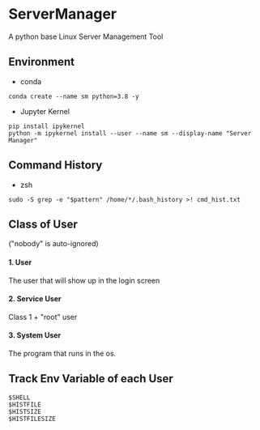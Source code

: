 # ServerManager
A python base Linux Server Management Tool

## Environment
- conda
```
conda create --name sm python=3.8 -y
```
- Jupyter Kernel
```
pip install ipykernel
python -m ipykernel install --user --name sm --display-name "Server Manager"
```

## Command History
- zsh
```
sudo -S grep -e "$pattern" /home/*/.bash_history >! cmd_hist.txt
```

## Class of User
("nobody" is auto-ignored)
#### 1. User
The user that will show up in the login screen
#### 2. Service User
Class 1 + "root" user
#### 3. System User
The program that runs in the os.

## Track Env Variable of each User
```shell script
$SHELL
$HISTFILE
$HISTSIZE
$HISTFILESIZE
```
